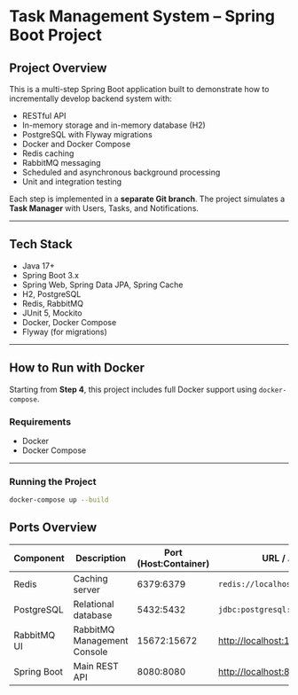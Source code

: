 # Task Management System – Spring Boot Project

## Project Overview

This is a multi-step Spring Boot application built to demonstrate how to incrementally develop backend system with:

- RESTful API
- In-memory storage and in-memory database (H2)
- PostgreSQL with Flyway migrations
- Docker and Docker Compose
- Redis caching
- RabbitMQ messaging
- Scheduled and asynchronous background processing
- Unit and integration testing

Each step is implemented in a **separate Git branch**. The project simulates a **Task Manager** with Users, Tasks, and Notifications.

---

## Tech Stack

- Java 17+
- Spring Boot 3.x
- Spring Web, Spring Data JPA, Spring Cache
- H2, PostgreSQL
- Redis, RabbitMQ
- JUnit 5, Mockito
- Docker, Docker Compose
- Flyway (for migrations)

---

## How to Run with Docker

Starting from **Step 4**, this project includes full Docker support using `docker-compose`.

### Requirements

- Docker
- Docker Compose

---

### Running the Project

```bash
docker-compose up --build
```

## Ports Overview

| Component      | Description                  | Port (Host:Container)        | URL / Access                         |
|----------------|------------------------------|------------------------------|--------------------------------------|
| Redis        | Caching server               | 6379:6379                   | `redis://localhost:6379`             |
| PostgreSQL   | Relational database          | 5432:5432                   | `jdbc:postgresql://localhost:5432`   |
| RabbitMQ UI  | RabbitMQ Management Console  | 15672:15672                 | [http://localhost:15672](http://localhost:15672) |
| Spring Boot  | Main REST API                | 8080:8080                   | [http://localhost:8080](http://localhost:8080) |




